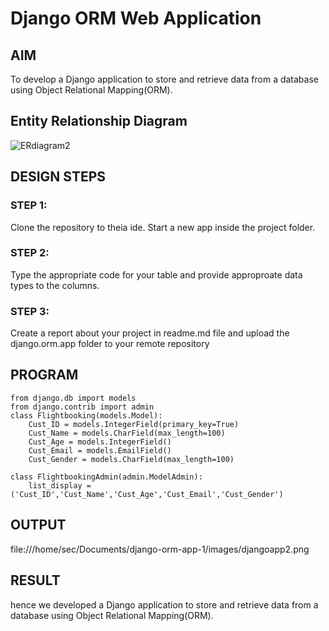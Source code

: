 # Django ORM Web Application

## AIM
To develop a Django application to store and retrieve data from a database using Object Relational Mapping(ORM).

## Entity Relationship Diagram

![ERdiagram2](https://user-images.githubusercontent.com/118343698/208288433-d5664e13-238d-43f2-8386-fdb69b47fdc0.png)



## DESIGN STEPS

### STEP 1:
Clone the repository to theia ide. Start a new app inside the project folder.

### STEP 2:
Type the appropriate code for your table and provide approproate data types to the columns.

### STEP 3:
Create a report about your project in readme.md file and upload the django.orm.app folder to your remote repository

## PROGRAM

```
from django.db import models
from django.contrib import admin
class Flightbooking(models.Model):
    Cust_ID = models.IntegerField(primary_key=True)
    Cust_Name = models.CharField(max_length=100)
    Cust_Age = models.IntegerField()
    Cust_Email = models.EmailField()
    Cust_Gender = models.CharField(max_length=100)

class FlightbookingAdmin(admin.ModelAdmin):
    list_display = ('Cust_ID','Cust_Name','Cust_Age','Cust_Email','Cust_Gender')
```

## OUTPUT

 file:///home/sec/Documents/django-orm-app-1/images/djangoapp2.png

## RESULT
hence we developed a Django application to store and retrieve data from a database using Object Relational Mapping(ORM).
